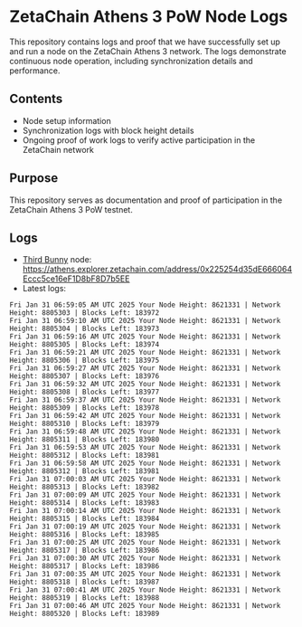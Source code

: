 # ZetaChain Athens 3 PoW Node Logs
This repository contains logs and proof that we have successfully set up and run a node on the ZetaChain Athens 3 network. The logs demonstrate continuous node operation, including synchronization details and performance.

## Contents
- Node setup information
- Synchronization logs with block height details
- Ongoing proof of work logs to verify active participation in the ZetaChain network

## Purpose
This repository serves as documentation and proof of participation in the ZetaChain Athens 3 PoW testnet.

## Logs

- [Third Bunny](https://thirdbunny.xyz/) node: https://athens.explorer.zetachain.com/address/0x225254d35dE666064Eccc5ce16eF1D8bF8D7b5EE
- Latest logs:
```
Fri Jan 31 06:59:05 AM UTC 2025 Your Node Height: 8621331 | Network Height: 8805303 | Blocks Left: 183972
Fri Jan 31 06:59:10 AM UTC 2025 Your Node Height: 8621331 | Network Height: 8805304 | Blocks Left: 183973
Fri Jan 31 06:59:16 AM UTC 2025 Your Node Height: 8621331 | Network Height: 8805305 | Blocks Left: 183974
Fri Jan 31 06:59:21 AM UTC 2025 Your Node Height: 8621331 | Network Height: 8805306 | Blocks Left: 183975
Fri Jan 31 06:59:27 AM UTC 2025 Your Node Height: 8621331 | Network Height: 8805307 | Blocks Left: 183976
Fri Jan 31 06:59:32 AM UTC 2025 Your Node Height: 8621331 | Network Height: 8805308 | Blocks Left: 183977
Fri Jan 31 06:59:37 AM UTC 2025 Your Node Height: 8621331 | Network Height: 8805309 | Blocks Left: 183978
Fri Jan 31 06:59:42 AM UTC 2025 Your Node Height: 8621331 | Network Height: 8805310 | Blocks Left: 183979
Fri Jan 31 06:59:48 AM UTC 2025 Your Node Height: 8621331 | Network Height: 8805311 | Blocks Left: 183980
Fri Jan 31 06:59:53 AM UTC 2025 Your Node Height: 8621331 | Network Height: 8805312 | Blocks Left: 183981
Fri Jan 31 06:59:58 AM UTC 2025 Your Node Height: 8621331 | Network Height: 8805312 | Blocks Left: 183981
Fri Jan 31 07:00:03 AM UTC 2025 Your Node Height: 8621331 | Network Height: 8805313 | Blocks Left: 183982
Fri Jan 31 07:00:09 AM UTC 2025 Your Node Height: 8621331 | Network Height: 8805314 | Blocks Left: 183983
Fri Jan 31 07:00:14 AM UTC 2025 Your Node Height: 8621331 | Network Height: 8805315 | Blocks Left: 183984
Fri Jan 31 07:00:19 AM UTC 2025 Your Node Height: 8621331 | Network Height: 8805316 | Blocks Left: 183985
Fri Jan 31 07:00:25 AM UTC 2025 Your Node Height: 8621331 | Network Height: 8805317 | Blocks Left: 183986
Fri Jan 31 07:00:30 AM UTC 2025 Your Node Height: 8621331 | Network Height: 8805317 | Blocks Left: 183986
Fri Jan 31 07:00:35 AM UTC 2025 Your Node Height: 8621331 | Network Height: 8805318 | Blocks Left: 183987
Fri Jan 31 07:00:41 AM UTC 2025 Your Node Height: 8621331 | Network Height: 8805319 | Blocks Left: 183988
Fri Jan 31 07:00:46 AM UTC 2025 Your Node Height: 8621331 | Network Height: 8805320 | Blocks Left: 183989
```
